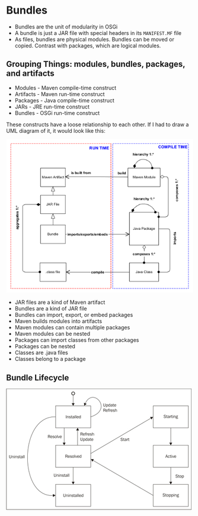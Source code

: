 # Bundles
* Bundles are the unit of modularity in OSGi
* A bundle is just a JAR file with special headers in its `MANIFEST.MF` file
* As files, bundles are physical modules. Bundles can be moved or copied. Contrast with packages, which are logical modules.

## Grouping Things: modules, bundles, packages, and artifacts
* Modules - Maven compile-time construct
* Artifacts - Maven run-time construct
* Packages - Java compile-time construct
* JARs - JRE run-time construct
* Bundles - OSGi run-time construct

These constructs have a loose relationship to each other. If I had to draw a UML diagram of it, it would look like this:

![UML diagram of maven and bundles](UML-diagram.png)

* JAR files are a kind of Maven artifact
* Bundles are a kind of JAR file
* Bundles can import, export, or embed packages
* Maven builds modules into artifacts
* Maven modules can contain multiple packages
* Maven modules can be nested
* Packages can import classes from other packages
* Packages can be nested
* Classes are .java files
* Classes belong to a package

## Bundle Lifecycle
![Flowchart of bundle lifecycle](bundle-lifecycle.png)